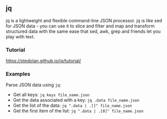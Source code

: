 ## jq

jq is a lightweight and flexible command-line JSON processor.
jq is like sed for JSON data - you can use it to slice and filter and map and transform structured data with the same ease that sed, awk, grep and friends let you play with text.

### Tutorial

https://stedolan.github.io/jq/tutorial/

### Examples

Parse JSON data using `jq`:
- Get all keys: `jq keys file_name.json`
- Get the data associated with a key: `jq .data file_name.json`
- Get the list of the data: `jq ".data | .[]" file_name.json`
- Get the first item of the list: `jq ".data | .[0]" file_name.json`

